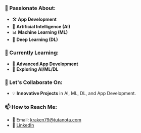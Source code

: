 ### 👀 Passionate About:
- 🛠️ **App Development**
- 🤖 **Artificial Intelligence (AI)**
- 📊 **Machine Learning (ML)**
- 🧠 **Deep Learning (DL)**

### 🌱 Currently Learning:
- 📱 **Advanced App Development**
- 🚀 **Exploring AI/ML/DL**

### 💞️ Let's Collaborate On:
- 💡 **Innovative Projects** in AI, ML, DL, and App Development.

### 📫 How to Reach Me:
- 📧 Email: kraken79@tutanota.com
- 💼 [LinkedIn](https://www.linkedin.com/in/colimano)

